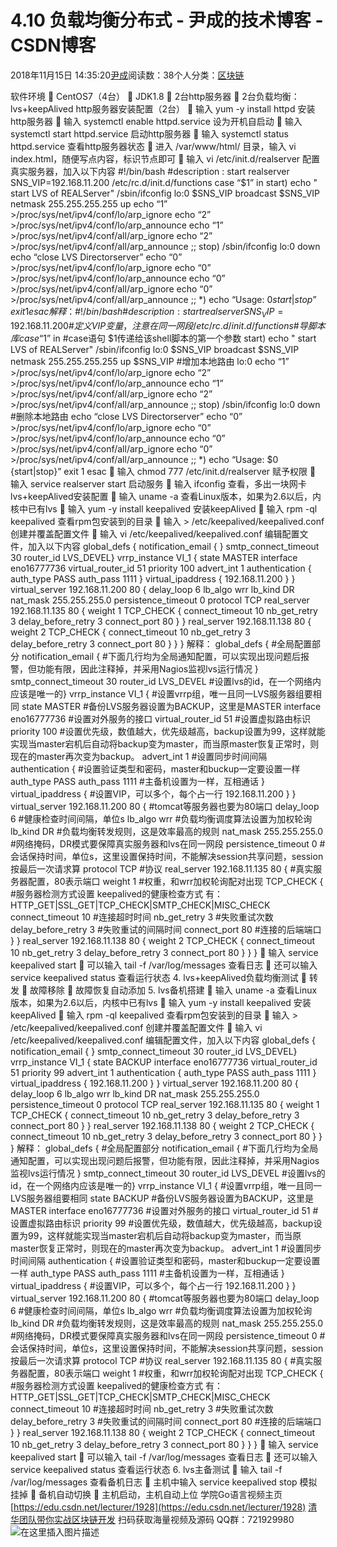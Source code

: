 
# 4.10 负载均衡分布式 - 尹成的技术博客 - CSDN博客

2018年11月15日 14:35:20[尹成](https://me.csdn.net/yincheng01)阅读数：38个人分类：[区块链](https://blog.csdn.net/yincheng01/article/category/7618299)



软件环境
	CentOS7（4台）
	JDK1.8
	2台http服务器
	2台负载均衡：lvs+keepAlived
http服务器安装配置（2台）
	输入 yum -y install httpd 安装http服务器
	输入 systemctl enable httpd.service 设为开机自启动
	输入 systemctl start httpd.service 启动http服务器
	输入 systemctl status httpd.service 查看http服务器状态
	进入 /var/www/html/ 目录，输入 vi index.html，随便写点内容，标识节点即可
	输入 vi /etc/init.d/realserver 配置真实服务器，加入以下内容
\#!/bin/bash
\#description : start realserver
SNS_VIP=192.168.11.200
/etc/rc.d/init.d/functions
case “$1” in
start)
echo " start LVS of REALServer"
/sbin/ifconfig lo:0 $SNS_VIP broadcast $SNS_VIP netmask 255.255.255.255 up
echo “1” >/proc/sys/net/ipv4/conf/lo/arp_ignore
echo “2” >/proc/sys/net/ipv4/conf/lo/arp_announce
echo “1” >/proc/sys/net/ipv4/conf/all/arp_ignore
echo “2” >/proc/sys/net/ipv4/conf/all/arp_announce
;;
stop)
/sbin/ifconfig lo:0 down
echo “close LVS Directorserver”
echo “0” >/proc/sys/net/ipv4/conf/lo/arp_ignore
echo “0” >/proc/sys/net/ipv4/conf/lo/arp_announce
echo “0” >/proc/sys/net/ipv4/conf/all/arp_ignore
echo “0” >/proc/sys/net/ipv4/conf/all/arp_announce
;;
*)
echo “Usage: $0 {start|stop}”
exit 1
esac
解释：
\#!/bin/bash
\#description : start realserver
SNS_VIP=192.168.11.200  \#定义VIP变量，注意在同一网段
/etc/rc.d/init.d/functions  \#导脚本库
case “$1” in     \#case语句 $1传递给该shell脚本的第一个参数
start)
echo " start LVS of REALServer"
/sbin/ifconfig lo:0 $SNS_VIP broadcast $SNS_VIP netmask 255.255.255.255 up  $SNS_VIP   \#增加本地路由 lo:0
echo “1” >/proc/sys/net/ipv4/conf/lo/arp_ignore
echo “2” >/proc/sys/net/ipv4/conf/lo/arp_announce
echo “1” >/proc/sys/net/ipv4/conf/all/arp_ignore
echo “2” >/proc/sys/net/ipv4/conf/all/arp_announce
;;
stop)
/sbin/ifconfig lo:0 down  \#删除本地路由
echo “close LVS Directorserver”
echo “0” >/proc/sys/net/ipv4/conf/lo/arp_ignore
echo “0” >/proc/sys/net/ipv4/conf/lo/arp_announce
echo “0” >/proc/sys/net/ipv4/conf/all/arp_ignore
echo “0” >/proc/sys/net/ipv4/conf/all/arp_announce
;;
*)
echo “Usage: $0 {start|stop}”
exit 1
esac
	输入 chmod 777 /etc/init.d/realserver 赋予权限
	输入 service realserver start 启动服务
	输入 ifconfig 查看，多出一块网卡
lvs+keepAlived安装配置
	输入 uname -a 查看Linux版本，如果为2.6以后，内核中已有lvs
	输入 yum -y install keepalived 安装keepAlived
	输入 rpm -ql keepalived 查看rpm包安装到的目录
	输入 > /etc/keepalived/keepalived.conf 创建并覆盖配置文件
	输入 vi /etc/keepalived/keepalived.conf 编辑配置文件，加入以下内容
global_defs {
notification_email {
}
smtp_connect_timeout 30
router_id LVS_DEVEL}
vrrp_instance VI_1 {
state MASTER
interface eno16777736
virtual_router_id 51
priority 100
advert_int 1
authentication {
auth_type PASS
auth_pass 1111
}
virtual_ipaddress {
192.168.11.200
}
}
virtual_server 192.168.11.200 80 {
delay_loop 6
lb_algo wrr
lb_kind DR
nat_mask 255.255.255.0
persistence_timeout 0
protocol TCP
real_server 192.168.11.135 80 {
weight 1
TCP_CHECK {
connect_timeout 10
nb_get_retry 3
delay_before_retry 3
connect_port 80
}
}
real_server 192.168.11.138 80 {
weight 2
TCP_CHECK {
connect_timeout 10
nb_get_retry 3
delay_before_retry 3
connect_port 80
}
}
}
解释：
global_defs {        \#全局配置部分
notification_email {   \#下面几行均为全局通知配置，可以实现出现问题后报警，但功能有限，因此注释掉，并采用Nagios监视lvs运行情况
}
smtp_connect_timeout 30
router_id LVS_DEVEL    \#设置lvs的id，在一个网络内应该是唯一的}
vrrp_instance VI_1 { \#设置vrrp组，唯一且同一LVS服务器组要相同
state MASTER    \#备份LVS服务器设置为BACKUP，这里是MASTER
interface eno16777736    \#设置对外服务的接口
virtual_router_id 51 \#设置虚拟路由标识
priority 100  \#设置优先级，数值越大，优先级越高，backup设置为99，这样就能实现当master宕机后自动将backup变为master，而当原master恢复正常时，则现在的master再次变为backup。
advert_int 1   \#设置同步时间间隔
authentication {    \#设置验证类型和密码，master和buckup一定要设置一样
auth_type PASS
auth_pass 1111 \#主备机设置为一样，互相通话
}
virtual_ipaddress {  \#设置VIP，可以多个，每个占一行
192.168.11.200
}
}
virtual_server 192.168.11.200 80 { \#tomcat等服务器也要为80端口
delay_loop 6 \#健康检查时间间隔，单位s
lb_algo wrr    \#负载均衡调度算法设置为加权轮询
lb_kind DR      \#负载均衡转发规则，这是效率最高的规则
nat_mask 255.255.255.0  \#网络掩码，DR模式要保障真实服务器和lvs在同一网段
persistence_timeout 0  \#会话保持时间，单位s，这里设置保持时间，不能解决session共享问题，session按最后一次请求算
protocol TCP            \#协议
real_server 192.168.11.135 80 {  \#真实服务器配置，80表示端口
weight 1    \#权重，和wrr加权轮询配对出现
TCP_CHECK {    \#服务器检测方式设置 keepalived的健康检查方式 有：HTTP_GET|SSL_GET|TCP_CHECK|SMTP_CHECK|MISC_CHECK
connect_timeout 10  \#连接超时时间
nb_get_retry 3 \#失败重试次数
delay_before_retry 3 \#失败重试的间隔时间
connect_port 80 \#连接的后端端口
}
}
real_server 192.168.11.138 80 {
weight 2
TCP_CHECK {
connect_timeout 10
nb_get_retry 3
delay_before_retry 3
connect_port 80
}
}
}
	输入 service keepalived start
	可以输入 tail -f /var/log/messages 查看日志
	还可以输入 service keepalived status 查看运行状态
4.	lvs+keepAlived负载均衡测试
	转发
	故障移除
	故障恢复自动添加
5.	lvs备机搭建
	输入 uname -a 查看Linux版本，如果为2.6以后，内核中已有lvs
	输入 yum -y install keepalived 安装keepAlived
	输入 rpm -ql keepalived 查看rpm包安装到的目录
	输入 > /etc/keepalived/keepalived.conf 创建并覆盖配置文件
	输入 vi /etc/keepalived/keepalived.conf 编辑配置文件，加入以下内容
global_defs {
notification_email {
}
smtp_connect_timeout 30
router_id LVS_DEVEL}
vrrp_instance VI_1 {
state BACKUP
interface eno16777736
virtual_router_id 51
priority 99
advert_int 1
authentication {
auth_type PASS
auth_pass 1111
}
virtual_ipaddress {
192.168.11.200
}
}
virtual_server 192.168.11.200 80 {
delay_loop 6
lb_algo wrr
lb_kind DR
nat_mask 255.255.255.0
persistence_timeout 0
protocol TCP
real_server 192.168.11.135 80 {
weight 1
TCP_CHECK {
connect_timeout 10
nb_get_retry 3
delay_before_retry 3
connect_port 80
}
}
real_server 192.168.11.138 80 {
weight 2
TCP_CHECK {
connect_timeout 10
nb_get_retry 3
delay_before_retry 3
connect_port 80
}
}
}
解释：
global_defs {        \#全局配置部分
notification_email {   \#下面几行均为全局通知配置，可以实现出现问题后报警，但功能有限，因此注释掉，并采用Nagios监视lvs运行情况
}
smtp_connect_timeout 30
router_id LVS_DEVEL    \#设置lvs的id，在一个网络内应该是唯一的}
vrrp_instance VI_1 { \#设置vrrp组，唯一且同一LVS服务器组要相同
state BACKUP    \#备份LVS服务器设置为BACKUP，这里是MASTER
interface eno16777736    \#设置对外服务的接口
virtual_router_id 51 \#设置虚拟路由标识
priority 99  \#设置优先级，数值越大，优先级越高，backup设置为99，这样就能实现当master宕机后自动将backup变为master，而当原master恢复正常时，则现在的master再次变为backup。
advert_int 1   \#设置同步时间间隔
authentication {    \#设置验证类型和密码，master和buckup一定要设置一样
auth_type PASS
auth_pass 1111 \#主备机设置为一样，互相通话
}
virtual_ipaddress {  \#设置VIP，可以多个，每个占一行
192.168.11.200
}
}
virtual_server 192.168.11.200 80 { \#tomcat等服务器也要为80端口
delay_loop 6 \#健康检查时间间隔，单位s
lb_algo wrr    \#负载均衡调度算法设置为加权轮询
lb_kind DR      \#负载均衡转发规则，这是效率最高的规则
nat_mask 255.255.255.0  \#网络掩码，DR模式要保障真实服务器和lvs在同一网段
persistence_timeout 0  \#会话保持时间，单位s，这里设置保持时间，不能解决session共享问题，session按最后一次请求算
protocol TCP            \#协议
real_server 192.168.11.135 80 {  \#真实服务器配置，80表示端口
weight 1    \#权重，和wrr加权轮询配对出现
TCP_CHECK {    \#服务器检测方式设置 keepalived的健康检查方式 有：HTTP_GET|SSL_GET|TCP_CHECK|SMTP_CHECK|MISC_CHECK
connect_timeout 10  \#连接超时时间
nb_get_retry 3 \#失败重试次数
delay_before_retry 3 \#失败重试的间隔时间
connect_port 80 \#连接的后端端口
}
}
real_server 192.168.11.138 80 {
weight 2
TCP_CHECK {
connect_timeout 10
nb_get_retry 3
delay_before_retry 3
connect_port 80
}
}
}
	输入 service keepalived start
	可以输入 tail -f /var/log/messages 查看日志
	还可以输入 service keepalived status 查看运行状态
6.	lvs主备测试
	输入 tail -f /var/log/messages 查看备机日志
	主机中输入 service keepalived stop 模拟挂掉
	备机自动切换
	主机启动，主机自动上位
学院Go语言视频主页
[https://edu.csdn.net/lecturer/1928](https://edu.csdn.net/lecturer/1928)
[清华团队带你实战区块链开发](https://ke.qq.com/course/344443?tuin=3d17195d)
扫码获取海量视频及源码   QQ群：721929980
![在这里插入图片描述](https://img-blog.csdnimg.cn/20181114143613461.png?x-oss-process=image/watermark,type_ZmFuZ3poZW5naGVpdGk,shadow_10,text_aHR0cHM6Ly9ibG9nLmNzZG4ubmV0L3lpbmNoZW5nMDE=,size_16,color_FFFFFF,t_70)

